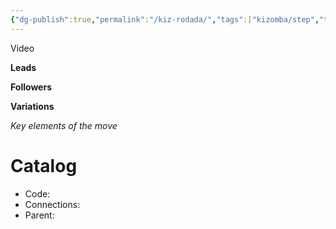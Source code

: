 ```yaml
---
{"dg-publish":true,"permalink":"/kiz-rodada/","tags":["kizomba/step","todo"],"created":"2025-01-29T14:55:43.812-05:00","updated":"2025-01-29T14:55:54.661-05:00"}
---
```



Video

**Leads**

**Followers**

**Variations**

*Key elements of the move*

# Catalog

- Code:
- Connections:
- Parent:
